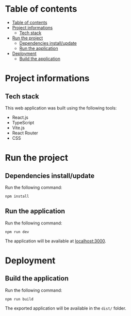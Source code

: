 # Table of contents

- [Table of contents](#table-of-contents)
- [Project informations](#project-informations)
  - [Tech stack](#tech-stack)
- [Run the project](#run-the-project)
  - [Dependencies install/update](#dependencies-installupdate)
  - [Run the application](#run-the-application)
- [Deployment](#deployment)
  - [Build the application](#build-the-application)

# Project informations

## Tech stack

This web application was built using the following tools:

- React.js
- TypeScript
- Vite.js
- React Router
- CSS

# Run the project

## Dependencies install/update

Run the following command:

```
npm install
```

## Run the application

Run the following command:

```
npm run dev
```

The application will be available at [localhost:3000](http://localhost:3000).

# Deployment

## Build the application

Run the following command:

```
npm run build
```

The exported application will be available in the `dist/` folder.
